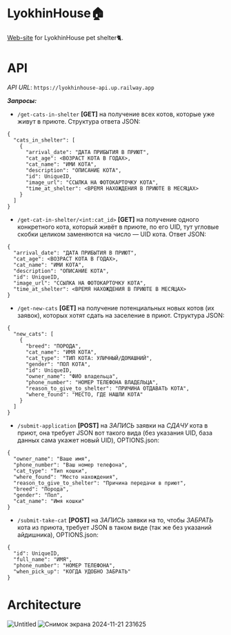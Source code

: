 # LyokhinHouse🏠
[Web-site](https://bigbabydata.github.io/LyokhinHouse/) for LyokhinHouse pet shelter🐈.

# API
*API URL*: ```https://lyokhinhouse-api.up.railway.app```

***Запросы:***

* ```/get-cats-in-shelter``` **[GET]** на получение всех котов, которые уже живут в приюте. Структура ответа JSON:
```
{
  "cats_in_shelter": [
    {
      "arrival_date": "ДАТА ПРИБЫТИЯ В ПРИЮТ",
      "cat_age": <ВОЗРАСТ КОТА В ГОДАХ>,
      "cat_name": "ИМИ КОТА",
      "description": "ОПИСАНИЕ КОТА",
      "id": UniqueID,
      "image_url": "ССЫЛКА НА ФОТОКАРТОЧКУ КОТА",
      "time_at_shelter": <ВРЕМЯ НАХОЖДЕНИЯ В ПРИЮТЕ В МЕСЯЦАХ>
    }
  ]
}
```

* ```/get-cat-in-shelter/<int:cat_id>``` **[GET]** на получение одного конкретного кота, который живёт в приюте, по его UID, тут угловые скобки целиком заменяются на число — UID кота. Ответ JSON:
```
{
  "arrival_date": "ДАТА ПРИБЫТИЯ В ПРИЮТ",
  "cat_age": <ВОЗРАСТ КОТА В ГОДАХ>,
  "cat_name": "ИМИ КОТА",
  "description": "ОПИСАНИЕ КОТА",
  "id": UniqueID,
  "image_url": "ССЫЛКА НА ФОТОКАРТОЧКУ КОТА",
  "time_at_shelter": <ВРЕМЯ НАХОЖДЕНИЯ В ПРИЮТЕ В МЕСЯЦАХ>
}
```

* ```/get-new-cats``` **[GET]** на получение потенциальных новых котов (их заявок), которых хотят сдать на заселение в приют. Структура JSON:
```
{
  "new_cats": [
    {
      "breed": "ПОРОДА",
      "cat_name": "ИМЯ КОТА",
      "cat_type": "ТИП КОТА: УЛИЧНЫЙ/ДОМАШНИЙ",
      "gender": "ПОЛ КОТА",
      "id": UniqueID,
      "owner_name": "ФИО владельца",
      "phone_number": "НОМЕР ТЕЛЕФОНА ВЛАДЕЛЬЦА",
      "reason_to_give_to_shelter": "ПРИЧИНА ОТДАВАТЬ КОТА",
      "where_found": "МЕСТО, ГДЕ НАШЛИ КОТА"
    }
  ]
}
```

* ```/submit-application``` **[POST]** на *ЗАПИСЬ* заявки на *СДАЧУ* кота в приют, она требует JSON вот такого вида (без указания UID, база данных сама укажет новый UID), OPTIONS.json:
```
{
  "owner_name": "Ваше имя",
  "phone_number": "Ваш номер телефона",
  "cat_type": "Тип кошки",
  "where_found": "Место нахождения",
  "reason_to_give_to_shelter": "Причина передачи в приют",
  "breed": "Порода",
  "gender": "Пол",
  "cat_name": "Имя кошки"
}
```

* ```/submit-take-cat``` **[POST]** на *ЗАПИСЬ* заявки на то, чтобы *ЗАБРАТЬ* кота из приюта, требует JSON в таком виде (так же без указаний айдишника), OPTIONS.json:
```
{
  "id": UniqueID,
  "full_name": "ИМЯ",
  "phone_number": "НОМЕР ТЕЛЕФОНА",
  "when_pick_up": "КОГДА УДОБНО ЗАБРАТЬ"
}
```

# Architecture
![Untitled](https://github.com/user-attachments/assets/39c540ba-8054-4b0f-894a-5240b40332ab)
![Снимок экрана 2024-11-21 231625](https://github.com/user-attachments/assets/fe655123-3e4d-4948-98aa-986f7f67bfdc)
